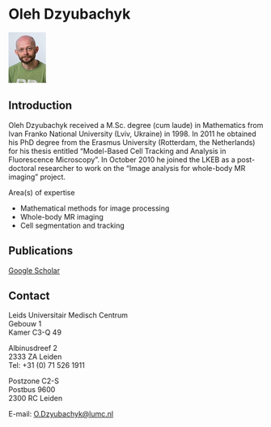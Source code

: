 #  Oleh Dzyubachyk
![](../assets/img/Oleh_Dzyubachyk_small.jpg)


## Introduction
Oleh Dzyubachyk received a M.Sc. degree (cum laude) in Mathematics from Ivan Franko National University (Lviv, Ukraine) in 1998. In 2011 he obtained his PhD degree from the Erasmus University (Rotterdam, the Netherlands) for his thesis entitled “Model-Based Cell Tracking and Analysis in Fluorescence Microscopy”. In October 2010 he joined the LKEB as a post-doctoral researcher to work on the “Image analysis for whole-body MR imaging” project.

Area(s) of expertise
- Mathematical methods for image processing
- Whole-body MR imaging
- Cell segmentation and tracking

## Publications
[Google Scholar](http://scholar.google.nl/citations?user=iA0BfX8AAAAJ&hl=en&oi=sra)

## Contact
Leids Universitair Medisch Centrum<br>
Gebouw 1<br>
Kamer C3-Q 49<br>

Albinusdreef 2<br>
2333 ZA Leiden<br>
Tel: +31 (0) 71 526 1911<br>

Postzone C2-S<br>
Postbus 9600<br>
2300 RC Leiden<br>

E-mail: O.Dzyubachyk@lumc.nl